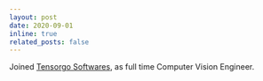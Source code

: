 ```yaml
---
layout: post
date: 2020-09-01
inline: true
related_posts: false
---
```


Joined <a href="https://www.tensorgo.com/">Tensorgo Softwares</a>, as full time Computer Vision Engineer.
